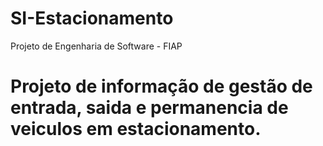 # SI-Estacionamento
 Projeto de Engenharia de Software - FIAP

# Projeto de informação de gestão de entrada, saida e permanencia de veiculos em estacionamento.


